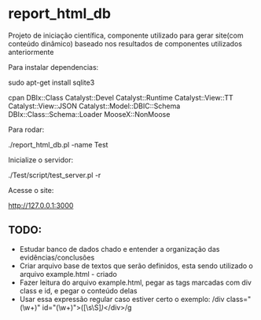 # report_html_db
Projeto de iniciação científica, componente utilizado para gerar site(com conteúdo dinâmico) baseado nos resultados de componentes utilizados anteriormente

Para instalar dependencias:

sudo apt-get install sqlite3

cpan DBIx::Class Catalyst::Devel Catalyst::Runtime Catalyst::View::TT Catalyst::View::JSON Catalyst::Model::DBIC::Schema  DBIx::Class::Schema::Loader MooseX::NonMoose

Para rodar:

./report_html_db.pl -name Test

Inicialize o servidor:

./Test/script/test_server.pl -r
  
Acesse o site:

http://127.0.0.1:3000


TODO:
-
-	Estudar banco de dados chado e entender a organização das evidências/conclusões
-	Criar arquivo base de textos que serão definidos, esta sendo utilizado o arquivo example.html - criado
-	Fazer leitura do arquivo example.html, pegar as tags marcadas com div class e id, e pegar o conteúdo delas
-	Usar essa expressão regular caso estiver certo o exemplo: /div class="(\w+)" id="(\w+)">([\s\S]*)*<\/div>/g
